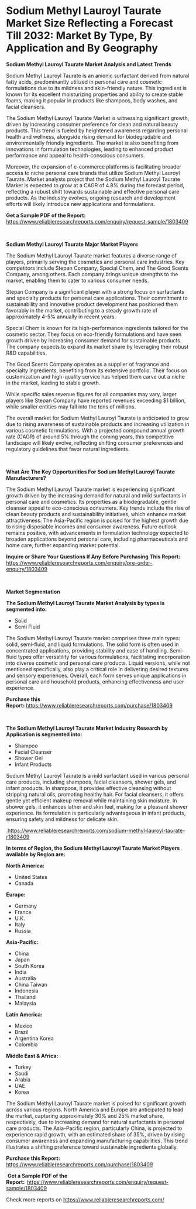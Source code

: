 <p><h1>Sodium Methyl Lauroyl Taurate Market Size Reflecting a Forecast Till 2032: Market By Type, By Application and By Geography</h1></p><p><strong>Sodium Methyl Lauroyl Taurate Market Analysis and Latest Trends</strong></p>
<p><p>Sodium Methyl Lauroyl Taurate is an anionic surfactant derived from natural fatty acids, predominantly utilized in personal care and cosmetic formulations due to its mildness and skin-friendly nature. This ingredient is known for its excellent moisturizing properties and ability to create stable foams, making it popular in products like shampoos, body washes, and facial cleansers.</p><p>The Sodium Methyl Lauroyl Taurate Market is witnessing significant growth, driven by increasing consumer preference for clean and natural beauty products. This trend is fueled by heightened awareness regarding personal health and wellness, alongside rising demand for biodegradable and environmentally friendly ingredients. The market is also benefiting from innovations in formulation technologies, leading to enhanced product performance and appeal to health-conscious consumers.</p><p>Moreover, the expansion of e-commerce platforms is facilitating broader access to niche personal care brands that utilize Sodium Methyl Lauroyl Taurate. Market analysts project that the Sodium Methyl Lauroyl Taurate Market is expected to grow at a CAGR of 4.8% during the forecast period, reflecting a robust shift towards sustainable and effective personal care products. As the industry evolves, ongoing research and development efforts will likely introduce new applications and formulations.</p></p>
<p><strong>Get a Sample PDF of the Report:&nbsp;</strong> <a href="https://www.reliableresearchreports.com/enquiry/request-sample/1803409?utm_campaign=3253&utm_medium=2&utm_source=Github&utm_content=ia&utm_term=01042025&utm_id=sodium-methyl-lauroyl-taurate">https://www.reliableresearchreports.com/enquiry/request-sample/1803409</a></p>
<p>&nbsp;</p>
<p><strong>Sodium Methyl Lauroyl Taurate Major Market Players</strong></p>
<p><p>The Sodium Methyl Lauroyl Taurate market features a diverse range of players, primarily serving the cosmetics and personal care industries. Key competitors include Stepan Company, Special Chem, and The Good Scents Company, among others. Each company brings unique strengths to the market, enabling them to cater to various consumer needs.</p><p>Stepan Company is a significant player with a strong focus on surfactants and specialty products for personal care applications. Their commitment to sustainability and innovative product development has positioned them favorably in the market, contributing to a steady growth rate of approximately 4-5% annually in recent years. </p><p>Special Chem is known for its high-performance ingredients tailored for the cosmetic sector. They focus on eco-friendly formulations and have seen growth driven by increasing consumer demand for sustainable products. The company expects to expand its market share by leveraging their robust R&D capabilities.</p><p>The Good Scents Company operates as a supplier of fragrance and specialty ingredients, benefiting from its extensive portfolio. Their focus on customization and high-quality service has helped them carve out a niche in the market, leading to stable growth.</p><p>While specific sales revenue figures for all companies may vary, larger players like Stepan Company have reported revenues exceeding $1 billion, while smaller entities may fall into the tens of millions.</p><p>The overall market for Sodium Methyl Lauroyl Taurate is anticipated to grow due to rising awareness of sustainable products and increasing utilization in various cosmetic formulations. With a projected compound annual growth rate (CAGR) of around 5% through the coming years, this competitive landscape will likely evolve, reflecting shifting consumer preferences and regulatory guidelines that favor natural ingredients.</p></p>
<p>&nbsp;</p>
<p><strong>What Are The Key Opportunities For Sodium Methyl Lauroyl Taurate Manufacturers?</strong></p>
<p><p>The Sodium Methyl Lauroyl Taurate market is experiencing significant growth driven by the increasing demand for natural and mild surfactants in personal care and cosmetics. Its properties as a biodegradable, gentle cleanser appeal to eco-conscious consumers. Key trends include the rise of clean beauty products and sustainability initiatives, which enhance market attractiveness. The Asia-Pacific region is poised for the highest growth due to rising disposable incomes and consumer awareness. Future outlook remains positive, with advancements in formulation technology expected to broaden applications beyond personal care, including pharmaceuticals and home care, further expanding market potential.</p></p>
<p><strong>Inquire or Share Your Questions If Any Before Purchasing This Report:</strong> <a href="https://www.reliableresearchreports.com/enquiry/pre-order-enquiry/1803409?utm_campaign=3253&utm_medium=2&utm_source=Github&utm_content=ia&utm_term=01042025&utm_id=sodium-methyl-lauroyl-taurate">https://www.reliableresearchreports.com/enquiry/pre-order-enquiry/1803409</a></p>
<p>&nbsp;</p>
<p><strong>Market Segmentation</strong></p>
<p><strong>The Sodium Methyl Lauroyl Taurate Market Analysis by types is segmented into:</strong></p>
<p><ul><li>Solid</li><li>Semi Fluid</li></ul></p>
<p><p>The Sodium Methyl Lauroyl Taurate market comprises three main types: solid, semi-fluid, and liquid formulations. The solid form is often used in concentrated applications, providing stability and ease of handling. Semi-fluid types offer versatility for various formulations, facilitating incorporation into diverse cosmetic and personal care products. Liquid versions, while not mentioned specifically, also play a critical role in delivering desired textures and sensory experiences. Overall, each form serves unique applications in personal care and household products, enhancing effectiveness and user experience.</p></p>
<p><strong>Purchase this Report:&nbsp;</strong><a href="https://www.reliableresearchreports.com/purchase/1803409?utm_campaign=3253&utm_medium=2&utm_source=Github&utm_content=ia&utm_term=01042025&utm_id=sodium-methyl-lauroyl-taurate">https://www.reliableresearchreports.com/purchase/1803409</a></p>
<p>&nbsp;</p>
<p><strong>The Sodium Methyl Lauroyl Taurate Market Industry Research by Application is segmented into:</strong></p>
<p><ul><li>Shampoo</li><li>Facial Cleanser</li><li>Shower Gel</li><li>Infant Products</li></ul></p>
<p><p>Sodium Methyl Lauroyl Taurate is a mild surfactant used in various personal care products, including shampoos, facial cleansers, shower gels, and infant products. In shampoos, it provides effective cleansing without stripping natural oils, promoting healthy hair. For facial cleansers, it offers gentle yet efficient makeup removal while maintaining skin moisture. In shower gels, it enhances lather and skin feel, making for a pleasant shower experience. Its formulation is particularly advantageous in infant products, ensuring safety and mildness for delicate skin.</p></p>
<p><a href="https://www.reliableresearchreports.com/sodium-methyl-lauroyl-taurate-r1803409?utm_campaign=3253&utm_medium=2&utm_source=Github&utm_content=ia&utm_term=01042025&utm_id=sodium-methyl-lauroyl-taurate">&nbsp;https://www.reliableresearchreports.com/sodium-methyl-lauroyl-taurate-r1803409</a></p>
<p><strong>In terms of Region, the Sodium Methyl Lauroyl Taurate Market Players available by Region are:</strong></p>
<p>
    <p> <strong> North America: </strong>
        <ul>
            <li>United States</li>
            <li>Canada</li>
        </ul>
        </p> 
    <p> <strong> Europe: </strong>
        <ul>
            <li>Germany</li>
            <li>France</li>
            <li>U.K.</li>
            <li>Italy</li>
            <li>Russia</li>
        </ul>
        </p> 
    <p> <strong> Asia-Pacific: </strong>
        <ul>
            <li>China</li>
            <li>Japan</li>
            <li>South Korea</li>
            <li>India</li>
            <li>Australia</li>
            <li>China Taiwan</li>
            <li>Indonesia</li>
            <li>Thailand</li>
            <li>Malaysia</li>
        </ul>
        </p> 
    <p> <strong> Latin America: </strong>
        <ul>
            <li>Mexico</li>
            <li>Brazil</li>
            <li>Argentina Korea</li>
            <li>Colombia</li>
        </ul>
        </p> 
    <p> <strong> Middle East & Africa: </strong>
        <ul>
            <li>Turkey</li>
            <li>Saudi</li>
            <li>Arabia</li>
            <li>UAE</li>
            <li>Korea</li>
        </ul>
    </p>
    </p>
<p><p>The Sodium Methyl Lauroyl Taurate market is poised for significant growth across various regions. North America and Europe are anticipated to lead the market, capturing approximately 30% and 25% market share, respectively, due to increasing demand for natural surfactants in personal care products. The Asia-Pacific region, particularly China, is projected to experience rapid growth, with an estimated share of 35%, driven by rising consumer awareness and expanding manufacturing capabilities. This trend illustrates a shifting preference toward sustainable ingredients globally.</p></p>
<p><strong>Purchase this Report: </strong><a href="https://www.reliableresearchreports.com/purchase/1803409?utm_campaign=3253&utm_medium=2&utm_source=Github&utm_content=ia&utm_term=01042025&utm_id=sodium-methyl-lauroyl-taurate">https://www.reliableresearchreports.com/purchase/1803409</a></p>
<p>&nbsp;<strong>Get a Sample PDF of the Report:&nbsp;&nbsp;</strong><a href="https://www.reliableresearchreports.com/enquiry/request-sample/1803409?utm_campaign=3253&utm_medium=2&utm_source=Github&utm_content=ia&utm_term=01042025&utm_id=sodium-methyl-lauroyl-taurate">https://www.reliableresearchreports.com/enquiry/request-sample/1803409</a></p>
<p><strong></strong></p>
<p>Check more reports on <a href="https://www.reliableresearchreports.com/?utm_campaign=3253&utm_medium=2&utm_source=Github&utm_content=ia&utm_term=01042025&utm_id=sodium-methyl-lauroyl-taurate">https://www.reliableresearchreports.com/</a></p>